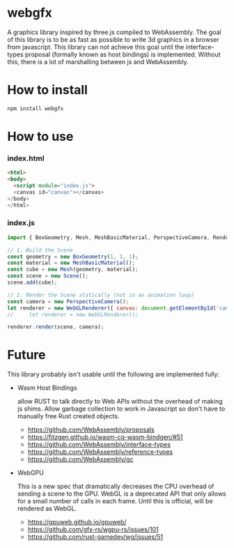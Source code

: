 # webgfx

A graphics library inspired by three.js compiled to WebAssembly. The goal of this library is to be as fast as possible to write 3d graphics in a browser from javascript. This library can not achieve this goal until the interface-types proposal (formally known as host bindings) is implemented. Without this, there is a lot of marshalling between js and WebAssembly.


# How to install

```sh
npm install webgfx
```

# How to use

### index.html
```html
<html>
<body>
  <script module="index.js">
  <canvas id="canvas"></canvas>
</body>
</html>
```

### index.js
```javascript
import { BoxGeometry, Mesh, MeshBasicMaterial, PerspectiveCamera, Renderer, Scene } from 'webgfx';

// 1. Build the Scene
const geometry = new BoxGeometry(1, 1, 1);
const material = new MeshBasicMaterial();
const cube = new Mesh(geometry, material);
const scene = new Scene();
scene.add(cube);

// 2. Render the Scene statically (not in an animation loop)
const camera = new PerspectiveCamera();
let renderer = new WebGLRenderer({ canvas: document.getElementById('canvas') });
//     let renderer = new WebGLRenderer();

renderer.render(scene, camera);
```

# Future

This library probably isn't usable until the following are implemented fully:
  
- Wasm Host Bindings

  allow RUST to talk directly to Web APIs without the overhead of making js shims. Allow garbage collection to work in Javascript so don't have to manually free Rust created objects.

  - https://github.com/WebAssembly/proposals
  - https://fitzgen.github.io/wasm-cg-wasm-bindgen/#51
  - https://github.com/WebAssembly/interface-types
  - https://github.com/WebAssembly/reference-types
  - https://github.com/WebAssembly/gc

- WebGPU

  This is a new spec that dramatically decreases the CPU overhead of sending a scene to the GPU. WebGL is a deprecated API that only allows for a small number of calls in each frame. Until this is official, will be rendered as WebGL.

  - https://gpuweb.github.io/gpuweb/
  - https://github.com/gfx-rs/wgpu-rs/issues/101
  - https://github.com/rust-gamedev/wg/issues/51


